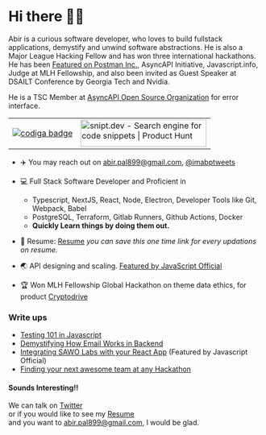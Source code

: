 # Hi there 🙋‍♂️

Abir is a curious software developer, who loves to build fullstack applications, demystify and unwind software abstractions. He is also a Major League Hacking Fellow and has won three international hackathons. He has been [Featured on Postman Inc.](https://www.youtube.com/watch?v=-P_IGKuYmeY), AsyncAPI Initiative, Javascript.info, Judge at MLH Fellowship, and also been invited as Guest Speaker at DSAILT Conference by Georgia Tech and Nvidia.
<br/>

He is a TSC Member at [AsyncAPI Open Source Organization](https://github.com/asyncapi) for error interface.
<br/>

<table>
   <tr> 
      <td>
       <a href="https://app.codiga.io/public/user/github/imabp">
         <img src="https://api.codiga.io/public/badge/user/github/imabp?style=light" alt="codiga badge" />
        </a>
      </td>
      <td>
        <a href="https://www.producthunt.com/posts/snipt-dev?utm_source=badge-top-post-badge&utm_medium=badge&utm_souce=badge-snipt&#0045;dev" target="_blank"><img src="https://api.producthunt.com/widgets/embed-image/v1/top-post-badge.svg?post_id=338490&theme=light&period=daily" alt="snipt&#0046;dev - Search&#0032;engine&#0032;for&#0032;code&#0032;snippets | Product Hunt" style="width: 250px; height: 54px;" width="250" height="54" /></a>
      </td>
  </tr>
</table>

- ✈️ You may reach out on [abir.pal899@gmail.com](mailto:abir.pal899@gmail.com),
  [@imabptweets](https://twitter.com/imabptweets) <br/>

- 💻 Full Stack Software Developer 
  and Proficient in
    - Typescript, NextJS, React, Node, Electron, Developer Tools like Git, Webpack, Babel
    - PostgreSQL, Terraform, Gitlab Runners, Github Actions, Docker
    - **Quickly Learn things by doing them out.**

- 💼 Resume: [Resume](https://imabp.github.io/resume) _you can save this one time link for every updations on resume._ <br/>
- 🌏 API designing and scaling. [Featured by JavaScript Official ](https://twitter.com/JavaScriptKicks/status/1412096578719043584)
- 🏆 Won MLH Fellowship Global Hackathon on theme data ethics, for product [Cryptodrive](https://devpost.com/software/cryptodrive) 
</details>

### Write ups
- [Testing 101 in Javascript](https://javascript.plainenglish.io/testing-101-in-javascript-720c752ecfd5)
- [Demystifying How Email Works in Backend](https://javascript.plainenglish.io/understanding-how-emails-actually-work-behind-the-scenes-a-beginner-friendly-guide-9d129942f617)
- [Integrating SAWO Labs with your React App](https://javascript.plainenglish.io/integrating-sawo-labs-authentication-create-react-app-4601360fd5d0) (Featured by Javascript Official)
- [Finding your next awesome team at any Hackathon](https://javascript.plainenglish.io/5-steps-to-find-your-awesome-team-at-any-hackathon-3fdbea41f3ea)


#### Sounds Interesting!!

We can talk  on [Twitter](https://twitter.com/imabptweets)<br/> or if you would like to see my
[Resume](https://imabp.github.io/resume)<br/> and you want to [abir.pal899@gmail.com](mailto:abir.pal899@gmail.com), I would be glad.
<br/>
